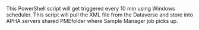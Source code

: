 This PowerShell script will get triggered every 10 min using Windows scheduler. This script will pull the XML file from the Dataverse and store into APHA servers shared PMEfolder where Sample Manager job picks up. 
